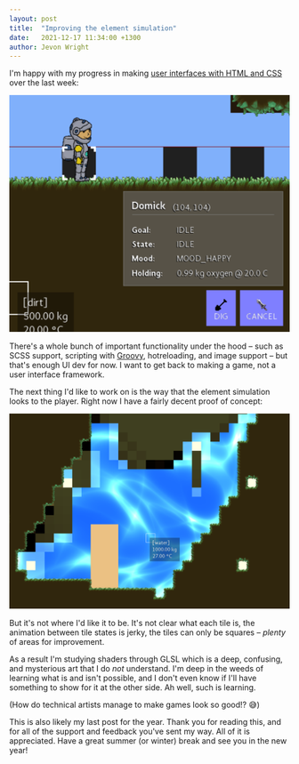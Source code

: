 ```yaml
---
layout: post
title:  "Improving the element simulation"
date:   2021-12-17 11:34:00 +1300
author: Jevon Wright
---
```


I'm happy with my progress in making
[user interfaces with HTML and CSS](/2021/12/10/user-interfaces) over the last week:

[![A better character selection panel](/assets/screenshots/2021-12-17.png)](/assets/screenshots/2021-12-17.png)

There's a whole bunch of important functionality under the hood – such as SCSS support,
scripting with [Groovy](https://groovy-lang.org/), hotreloading, and image support –
but that's enough UI dev for now.
I want to get back to making a game, not a user interface framework.

The next thing I'd like to work on is the way that the element simulation looks to the player.
Right now I have a fairly decent proof of concept:

[![Liquids have a cool caustic shader effect](/assets/screenshots/2021-12-17-2.png)](/assets/screenshots/2021-12-17-2.png)

But it's not where I'd like it to be. It's not clear what each tile is, the animation between
tile states is jerky, the tiles can only be squares – _plenty_ of areas for improvement.

As a result I'm studying shaders through GLSL which is a deep, confusing, and mysterious art that
I do _not_ understand. I'm deep in the weeds of learning what is and isn't possible, and I don't
even know if I'll have something to show for it at the other side. Ah well, such is learning.

(How do technical artists manage to make games look so good!? 😅)

This is also likely my last post for the year. Thank you for reading this, and for all of the
support and feedback you've sent my way. All of it is appreciated. Have a great summer (or winter) break and
see you in the new year!
